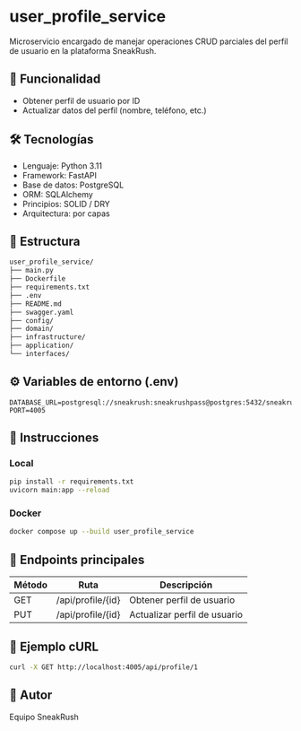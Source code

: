 # user_profile_service

Microservicio encargado de manejar operaciones CRUD parciales del perfil de usuario en la plataforma SneakRush.

## 📌 Funcionalidad
- Obtener perfil de usuario por ID
- Actualizar datos del perfil (nombre, teléfono, etc.)

## 🛠️ Tecnologías
- Lenguaje: Python 3.11
- Framework: FastAPI
- Base de datos: PostgreSQL
- ORM: SQLAlchemy
- Principios: SOLID / DRY
- Arquitectura: por capas

## 📁 Estructura
```bash
user_profile_service/
├── main.py
├── Dockerfile
├── requirements.txt
├── .env
├── README.md
├── swagger.yaml
├── config/
├── domain/
├── infrastructure/
├── application/
└── interfaces/
```

## ⚙️ Variables de entorno (.env)
```env
DATABASE_URL=postgresql://sneakrush:sneakrushpass@postgres:5432/sneakrushdb
PORT=4005
```

## 🚀 Instrucciones

### Local
```bash
pip install -r requirements.txt
uvicorn main:app --reload
```

### Docker
```bash
docker compose up --build user_profile_service
```

## 📮 Endpoints principales

| Método | Ruta                  | Descripción                     |
|--------|-----------------------|---------------------------------|
| GET    | /api/profile/{id}     | Obtener perfil de usuario       |
| PUT    | /api/profile/{id}     | Actualizar perfil de usuario    |

## 🧪 Ejemplo cURL
```bash
curl -X GET http://localhost:4005/api/profile/1
```

## 👤 Autor
Equipo SneakRush
